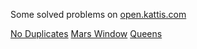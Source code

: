 Some solved problems on [open.kattis.com](https://open.kattis.com)

[No Duplicates](https://open.kattis.com/problems/nodup)
[Mars Window](https://open.kattis.com/problems/marswindow)
[Queens](https://open.kattis.com/problems/queens)
